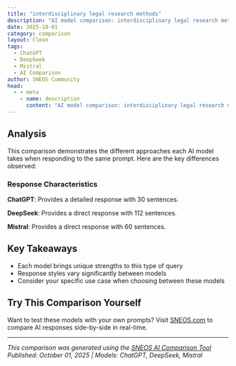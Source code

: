 ```yaml
---
title: "interdisciplinary legal research methods"
description: "AI model comparison: interdisciplinary legal research methods..."
date: 2025-10-01
category: comparison
layout: Clean
tags:
  - ChatGPT
  - DeepSeek
  - Mistral
  - AI Comparison
author: SNEOS Community
head:
  - - meta
    - name: description
      content: "AI model comparison: interdisciplinary legal research methods..."
---
```


<ChatComparison
  title="interdisciplinary legal research methods"
  prompt="interdisciplinary legal research methods"
  :responses='{
    "ChatGPT": "Interdisciplinary legal research methods combine approaches and techniques from multiple academic disciplines to better understand complex legal issues. This approach recognizes that law does not operate in isolation but intersects with social, economic, political, cultural, and technological factors. Here are some common interdisciplinary legal research methods:\n\n1. **Doctrinal Legal Research with Social Science Methods:**\n   - Combining traditional doctrinal analysis (examining statutes, case law, legal principles) with empirical data collection (surveys, interviews, observation).\n   - Example: Studying how a law is applied in practice by collecting data on court decisions or interviewing legal practitioners.\n\n2. **Comparative Legal Research:**\n   - Utilizing methods from political science, sociology, or anthropology to compare legal systems or legal concepts across different cultures and jurisdictions.\n   - This involves analyzing legal rules within their social and cultural contexts.\n\n3. **Empirical Legal Research:**\n   - Integrating quantitative or qualitative research methods from disciplines like sociology, economics, psychology, or criminology.\n   - Examples: Statistical analysis of crime rates, experimental studies on jury behavior, ethnographic studies of courtroom interactions.\n\n4. **Law and Economics:**\n   - Applying economic theories and quantitative methods to analyze the effects of laws and legal institutions.\n   - Methods include cost-benefit analysis, game theory, econometric modeling.\n\n5. **Law and Sociology:**\n   - Employing sociological theories and methods such as case studies, ethnography, and social surveys to study the social impact of laws and legal processes.\n\n6. **Critical Legal Studies and Cultural Analysis:**\n   - Using tools from critical theory, cultural studies, feminist theory, or critical race theory, often involving discourse analysis, textual analysis, and historical research.\n   - These methods uncover power dynamics, societal biases, and ideological underpinnings in legal texts and practices.\n\n7. **Interviews and Focus Groups:**\n   - Conducting structured or semi-structured interviews with stakeholders (lawyers, judges, affected individuals) or focus groups to gain insights into legal processes and effects.\n\n8. **Historical Legal Research:**\n   - Combining legal analysis with historical research methods, such as archival investigation, to understand the development of legal doctrines and their socio-political contexts.\n\n**Key Points for Conducting Interdisciplinary Legal Research:**\n- Define the research question to identify which disciplines and methods are most relevant.\n- Be aware of the epistemological and methodological assumptions of different disciplines.\n- Maintain rigor in both legal analysis and other disciplines\u2019 methods.\n- Use mixed-methods approaches where appropriate to triangulate data and enrich findings.\n\n**References for Further Reading:**\n- Carol L. Robinson, *Interdisciplinary Research: Process and Theory*\n- John Gerring, *Case Study Research: Principles and Practices*\n- Frank B. Cross and Roger LeRoy Miller, *Empirical Methods and the Study of Law*\n\nIf you need a more specific guide or examples tailored to a particular legal topic, please let me know!",
    "DeepSeek": "Of course. This is an excellent and highly relevant topic. Interdisciplinary Legal Research (IDR) is no longer a niche pursuit but a central methodology for understanding law in its full social, economic, political, and technological context.\n\nHere is a comprehensive overview of interdisciplinary legal research methods, covering its definition, rationale, major approaches, methodological steps, and challenges.\n\n### 1. What is Interdisciplinary Legal Research (IDR)?\n\nInterdisciplinary Legal Research (IDR) is a methodology that integrates knowledge, theories, and methods from non-legal disciplines (e.g., sociology, economics, history, psychology, philosophy, literature, computer science) to analyze legal phenomena. It moves beyond the traditional **doctrinal method** (which focuses on analyzing statutes, cases, and legal principles internally) to ask broader questions:\n\n*   **Not just \u0022What is the law?\u0022** but **\u0022How does the law actually work in practice?\u0022**\n*   **Not just \u0022Is this judgment logically consistent?\u0022** but **\u0022What are the social, economic, or psychological consequences of this judgment?\u0022**\n*   **Not just \u0022How should this statute be interpreted?\u0022** but **\u0022Why was this statute created in this specific historical or political context?\u0022**\n\n### 2. The Rationale: Why Go Interdisciplinary?\n\n*   **Limitations of Doctrinal Research:** Doctrinal research is essential but can be descriptive, formalistic, and inward-looking. It often fails to explain the \u0022why\u0022 behind legal rules or their real-world impact.\n*   **Law is Not an Island:** Law exists within a complex social ecosystem. To understand it, you must understand the society it regulates and is shaped by.\n*   **Solving Complex Problems:** Modern problems like climate change, AI regulation, and global pandemics are \u0022wicked problems\u0022 that cannot be solved by legal doctrine alone. They require insights from multiple fields.\n*   **Enhancing Policy and Reform:** IDR provides empirical and theoretical grounding for legal reform, making it more effective and evidence-based.\n\n---\n\n### 3. Major Interdisciplinary Approaches \u0026 Their Methods\n\nHere are some of the most established interdisciplinary approaches to law, along with the methods they typically employ.\n\n#### A. Law and Economics\n*   **Core Idea:** Applies economic theories (rational choice, efficiency, cost-benefit analysis, market theory) to legal rules. It assumes that individuals respond to legal incentives as they would to market prices.\n*   **Key Methods:**\n    *   **Economic Modeling:** Creating abstract models to predict how a legal rule will affect behavior.\n    *   **Cost-Benefit Analysis:** Quantifying the costs and benefits of a regulation or legal decision.\n    *   **Statistical/Econometric Analysis:** Using large datasets to test hypotheses (e.g., \u0022Did the introduction of a new tort law lead to a decrease in accidents or an increase in litigation?\u0022).\n*   **Example:** Analyzing antitrust laws by modeling their impact on market competition and consumer prices.\n\n#### B. Socio-Legal Studies / Law and Society\n*   **Core Idea:** Examines law as a social institution. It investigates the gap between \u0022law on the books\u0022 and \u0022law in action,\u0022 focusing on how law is created, implemented, and experienced by people.\n*   **Key Methods:**\n    *   **Ethnography:** Immersive, long-term observation of legal actors (e.g., in law firms, police stations, courts).\n    *   **In-depth Interviews:** Conducting qualitative interviews with judges, lawyers, plaintiffs, defendants, etc.\n    *   **Surveys:** Gathering data on public attitudes towards law or experiences with the legal system.\n    *   **Historical Archives:** Analyzing historical records to understand the evolution of legal institutions.\n*   **Example:** Studying the impact of a new housing law by interviewing tenants and landlords to see how it changes their everyday practices and power dynamics.\n\n#### C. Critical Legal Studies (CLS) \u0026 Feminist Legal Theory / Critical Race Theory (CRT)\n*   **Core Idea:** These are *critical* approaches that seek to uncover how law is not neutral but is a tool that perpetuates power structures, patriarchy, racism, and class hierarchies.\n*   **Key Methods:**\n    *   **Deconstruction:** Closely reading legal texts to reveal internal contradictions, biases, and hidden assumptions.\n    *   **Narrative/Counter-Storytelling:** (Especially in CRT) Using stories and experiences of marginalized groups to challenge dominant legal narratives.\n    *   **Ideology Critique:** Analyzing how legal doctrines reflect and reinforce a particular ideology.\n*   **Example:** A feminist critique of contract law might deconstruct the concept of the \u0022reasonable person\u0022 to show how it is implicitly male-gendered.\n\n#### D. Legal History\n*   **Core Idea:** Understands legal concepts and institutions by placing them in their specific historical context.\n*   **Key Methods:**\n    *   **Archival Research:** Scrutinizing primary sources like legislative debates, personal papers of judges, old case files, and historical newspapers.\n    *   **Contextual Analysis:** Interpreting historical legal texts in light of the social, political, and intellectual currents of their time.\n*   **Example:** Tracing the origins of corporate personhood in the 19th century to understand its modern legal implications.\n\n#### E. Law and Literature\n*   **Core Idea:** Explores the connections between legal and literary texts. It has two branches: **\u0022Law in Literature\u0022** (how law is portrayed in novels and plays) and **\u0022Law as Literature\u0022** (using literary criticism techniques like hermeneutics to interpret legal texts).\n*   **Key Methods:**\n    *   **Narrative Analysis:** Examining the stories told in courtrooms and legal briefs.\n    *   **Rhetorical Analysis:** Analyzing the persuasive language used by judges and lawyers.\n*   **Example:** Analyzing the narrative structure of a Supreme Court opinion to see how it constructs a compelling \u0022story\u0022 of the case to justify its outcome.\n\n#### F. Law and Psychology / Behavioral Law and Economics\n*   **Core Idea:** Uses insights from cognitive and social psychology to understand legal decision-making. Challenges the rational actor model of Law and Economics by accounting for biases (e.g., hindsight bias, anchoring).\n*   **Key Methods:**\n    *   **Experiments:** Laboratory or field experiments to test how people (including jurors and judges) make decisions.\n    *   **Empirical Studies:** Analyzing data on judicial behavior or jury decisions.\n*   **Example:** Studying how cognitive biases affect eyewitness testimony and lead to wrongful convictions.\n\n---\n\n### 4. A Step-by-Step Methodological Framework for IDR\n\n1.  **Identify the Core Legal Problem:** Start with a precise legal question or doctrine.\n    *   *Example: \u0022What is the impact of mandatory minimum sentencing laws?\u0022*\n\n2.  **Recognize the Limits of Doctrine:** Acknowledge what a purely doctrinal analysis cannot tell you.\n    *   *Doctrine can tell you the statute\u0027s text and how courts have interpreted it, but not its social impact or economic cost.*\n\n3.  **Select the Relevant Discipline(s):** Choose the field(s) best suited to fill the knowledge gap.\n    *   *For the sentencing example: Sociology (impact on communities), Economics (cost to the state, impact on labor markets), Critical Race Theory (disparate racial impact), Psychology (effect on deterrence).*\n\n4.  **Immerse and Translate:** Deeply engage with the foreign discipline. This is the hardest step. You must learn its core theories, terminology, and methods. Then, **translate** your legal problem into a researchable question for that discipline.\n    *   *Translate \u0022impact\u0022 into a sociological research question: \u0022How do families and communities cope with the long-term incarceration of a primary caregiver?\u0022*\n\n5.  **Design and Execute the Research:** Collect and analyze data using the methods of the chosen discipline(s).\n    *   *Conduct interviews with affected families (socio-legal) and analyze incarceration cost data (economics).*\n\n6.  **Integrate and Synthesize:** Bring the findings from the other discipline back into conversation with the law. Do not just present them side-by-side. Explain how the empirical or theoretical findings challenge, support, or complicate the existing legal doctrine.\n    *   *\u0022While the doctrine aims for uniformity, the sociological data shows it creates profound community-specific harms, and the economic data suggests these costs outweigh the benefits, thereby arguing for a doctrinal shift towards judicial discretion.\u0022*\n\n7.  **Draw Normative Conclusions:** Based on your synthesis, propose legal reforms, reinterpretations, or new theoretical understandings.\n\n---\n\n### 5. Challenges and Pitfalls\n\n*   **The \u0022Jack of All Trades\u0022 Problem:** It is difficult to achieve genuine expertise in two or more disciplines. Superficial engagement can lead to poor research.\n*   **Methodological Rigor:** Researchers must adhere to the methodological standards of *both* law and the other discipline. A lawyer doing statistics must get the statistics right.\n*   **Epistemological Clashes:** Different disciplines have different ways of defining \u0022truth\u0022 (e.g., empirical proof vs. doctrinal coherence vs. deconstructive critique). Reconciling these can be difficult.\n*   **Acceptance in the Legal Academy:** While much more accepted now, some traditional legal scholars may still view non-doctrinal work as \u0022not real law.\u0022\n\n### Conclusion\n\nInterdisciplinary legal research is a powerful and necessary tool for the modern legal scholar, practitioner, and reformer. It enriches our understanding of law, making it more responsive, just, and effective. By rigorously engaging with other fields, legal researchers can move from being mere technicians of the law to becoming architects of a better legal system.",
    "Mistral": "Interdisciplinary legal research methods involve integrating approaches and insights from various academic disciplines to study legal phenomena. This approach can enrich legal scholarship by providing a more comprehensive understanding of legal issues, policies, and practices. Here are some key interdisciplinary methods that can be applied to legal research:\n\n1. **Sociological Methods**:\n   - **Surveys and Interviews**: Collect data on public opinions, attitudes, and behaviors related to legal issues.\n   - **Ethnography**: Conduct in-depth observations and interviews to understand the social context and impact of laws.\n\n2. **Economic Methods**:\n   - **Cost-Benefit Analysis**: Evaluate the economic impact of legal policies and regulations.\n   - **Game Theory**: Analyze strategic interactions and decision-making processes in legal contexts.\n\n3. **Psychological Methods**:\n   - **Experimental Designs**: Conduct experiments to study how legal rules and procedures affect behavior and decision-making.\n   - **Cognitive Psychology**: Examine how people perceive and interpret legal information.\n\n4. **Historical Methods**:\n   - **Archival Research**: Study historical documents and records to understand the evolution of legal systems and doctrines.\n   - **Oral History**: Collect and analyze personal narratives to understand the lived experiences of legal changes.\n\n5. **Political Science Methods**:\n   - **Comparative Analysis**: Compare legal systems and policies across different jurisdictions.\n   - **Policy Analysis**: Evaluate the effectiveness and impact of legal policies.\n\n6. **Anthropological Methods**:\n   - **Cultural Analysis**: Examine how cultural norms and values influence legal practices and institutions.\n   - **Participant Observation**: Engage directly with communities to understand their legal practices and beliefs.\n\n7. **Philosophical Methods**:\n   - **Normative Analysis**: Explore the ethical and moral dimensions of legal rules and practices.\n   - **Conceptual Analysis**: Clarify and critique the concepts and theories underlying legal doctrines.\n\n8. **Statistical Methods**:\n   - **Quantitative Analysis**: Use statistical techniques to analyze large datasets related to legal issues.\n   - **Regression Analysis**: Identify relationships between legal variables and other factors.\n\n9. **Critical Theory Methods**:\n   - **Feminist Legal Theory**: Analyze how gender influences legal systems and practices.\n   - **Critical Race Theory**: Examine the role of race in shaping legal outcomes and institutions.\n\n10. **Environmental Science Methods**:\n    - **Ecological Impact Assessment**: Evaluate the environmental consequences of legal policies and regulations.\n    - **Sustainability Analysis**: Assess the long-term viability of legal frameworks in relation to environmental sustainability.\n\n11. **Technological Methods**:\n    - **Data Mining**: Use algorithms to analyze large legal datasets.\n    - **Machine Learning**: Develop models to predict legal outcomes and trends.\n\n12. **Health Science Methods**:\n    - **Epidemiological Studies**: Investigate the health impacts of legal policies.\n    - **Public Health Analysis**: Evaluate how legal frameworks affect public health outcomes.\n\n### Steps for Conducting Interdisciplinary Legal Research:\n\n1. **Identify the Research Question**: Clearly define the legal issue or question you aim to address.\n2. **Select Relevant Disciplines**: Determine which disciplines can provide useful insights and methods for your research.\n3. **Literature Review**: Conduct a comprehensive review of existing literature from the selected disciplines.\n4. **Methodology Design**: Develop a research design that integrates methods from the chosen disciplines.\n5. **Data Collection**: Gather data using the selected methods.\n6. **Data Analysis**: Analyze the data using appropriate techniques from the relevant disciplines.\n7. **Interpretation**: Interpret the findings in the context of legal theory and practice.\n8. **Reporting**: Present your findings in a manner that is accessible to both legal scholars and experts from the other disciplines.\n\n### Challenges and Considerations:\n\n- **Integration of Methods**: Ensuring that methods from different disciplines are coherently integrated.\n- **Interdisciplinary Collaboration**: Working with experts from other fields to ensure rigorous application of methods.\n- **Ethical Considerations**: Addressing ethical issues that may arise from the use of diverse methods.\n- **Communication**: Effectively communicating findings to audiences with different disciplinary backgrounds.\n\nInterdisciplinary legal research can provide a richer, more nuanced understanding of legal issues by drawing on the strengths of multiple disciplines. However, it requires careful planning and collaboration to ensure that the methods are appropriately integrated and the findings are robust."
  }'
  published-date="23:06"
/>

## Analysis

This comparison demonstrates the different approaches each AI model takes when responding to the same prompt. Here are the key differences observed:

### Response Characteristics

**ChatGPT**: Provides a detailed response with 30 sentences. 

**DeepSeek**: Provides a direct response with 112 sentences. 

**Mistral**: Provides a direct response with 60 sentences. 

## Key Takeaways

- Each model brings unique strengths to this type of query
- Response styles vary significantly between models
- Consider your specific use case when choosing between these models

## Try This Comparison Yourself

Want to test these models with your own prompts? Visit [SNEOS.com](https://sneos.com) to compare AI responses side-by-side in real-time.

---

*This comparison was generated using the [SNEOS AI Comparison Tool](https://sneos.com)*
*Published: October 01, 2025 | Models: ChatGPT, DeepSeek, Mistral*
